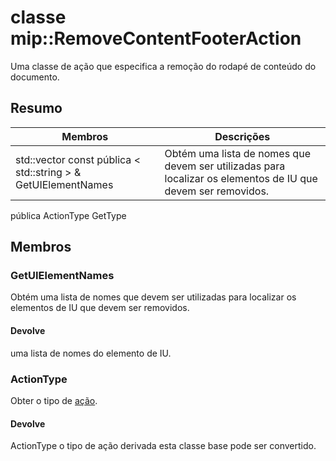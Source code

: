 # <a name="class-mipremovecontentfooteraction"></a>classe mip::RemoveContentFooterAction 
Uma classe de ação que especifica a remoção do rodapé de conteúdo do documento.
## <a name="summary"></a>Resumo
 Membros                        | Descrições                                
--------------------------------|---------------------------------------------
std::vector const pública < std::string > & GetUIElementNames | Obtém uma lista de nomes que devem ser utilizadas para localizar os elementos de IU que devem ser removidos.
pública ActionType GetType
## <a name="members"></a>Membros
### <a name="getuielementnames"></a>GetUIElementNames
Obtém uma lista de nomes que devem ser utilizadas para localizar os elementos de IU que devem ser removidos.
#### <a name="returns"></a>Devolve
uma lista de nomes do elemento de IU.
### <a name="actiontype"></a>ActionType
Obter o tipo de [ação](#classmip_1_1_action).
#### <a name="returns"></a>Devolve
ActionType o tipo de ação derivada esta classe base pode ser convertido.